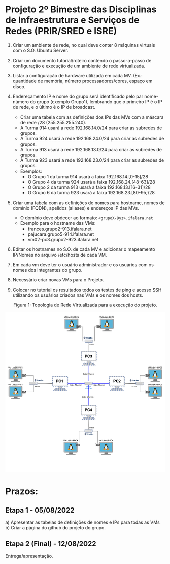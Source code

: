 # Projeto 2º Bimestre das Disciplinas de Infraestrutura e Serviços de Redes (PRIR/SRED e ISRE)

   1. Criar um ambiente de rede, no qual deve conter 8 máquinas virtuais com o S.O. Ubuntu Server.
   2. Criar um documento tutorial/roteiro contendo o passo-a-passo de configuração e execução de  um ambiente de rede virtualizada.
   3. Listar a configuração de hardware utilizada em cada MV. (Ex.: quantidade de memória, número processadores/cores, espaço em disco.
   4. Endereçamento IP e nome do grupo será identificado pelo par nome-número do grupo (exemplo Grupo1), lembrando que o primeiro IP é o IP de rede, e o último é o IP de broadcast. 
       - Criar uma tabela com as definições dos IPs das MVs com a máscara de rede /28 (255.255.255.240).
       - A Turma 914 usará a rede 192.168.14.0/24 para criar as subredes de grupos. 
       - A Turma 924 usará a rede 192.168.24.0/24 para criar as subredes de grupos. 
       - A Turma 913 usará a rede 192.168.13.0/24 para criar as subredes de grupos. 
       - A Turma 923 usará a rede 192.168.23.0/24 para criar as subredes de grupos. 
       - Exemplos:
          * O Grupo 1 da turma 914 usará a faixa 192.168.14.[0-15]/28 
          * O Grupo 4 da turma 924 usará a faixa 192.168.24.[48-63]/28 
          * O Grupo 2 da turma 913 usará a faixa 192.168.13.[16-31]/28
          * O Grupo 6 da turma 923 usará a faixa 192.168.23.[80-95]/28 
          
   5. Criar uma tabela com as definições de nomes para hostname, nomes de domínio (FQDN), apelidos (aliases) e endereços IP das MVs. 
       - O domínio deve obdecer ao formato: ```<grupoX-9yz>.ifalara.net```
       - Exemplo para o hostname das VMs:
            * frances.grupo2-913.ifalara.net
            * pajucara.grupo5-914.ifalara.net
            * vm02-pc3.grupo2-923.ifalara.net

   6. Editar os hostnames no S.O. de cada MV e adicionar o mapeamento IP/Nomes no arquivo /etc/hosts de cada VM.
   7. Em cada vm deve ter o usuário administrador e os usuários com os nomes dos integrantes do grupo. 
   8. Necessário criar novas VMs para o Projeto.
   9. Colocar no tutorial os resultados todos os testes de ping e acesso SSH utilizando os usuários criados nas VMs e os nomes dos hosts.

<p><center> Figura 1:  Topologia de Rede Virtualizada para a execução do projeto.</center></p>   
   <img src="topologia-proj.2b.png" alt="topologia de rede"
	title="Figura 1: Topologia de rede virtualizada do projeto do 2º bimestre de serviços de redes" width="800" height="auto" />
       

  
# Prazos:
## Etapa 1 - 05/08/2022

a) Apresentar as tabelas de definições de nomes e IPs para todas as VMs
b) Criar a página do github do projeto do grupo.

## Etapa 2 (Final) - 12/08/2022

Entrega/apresentação.
